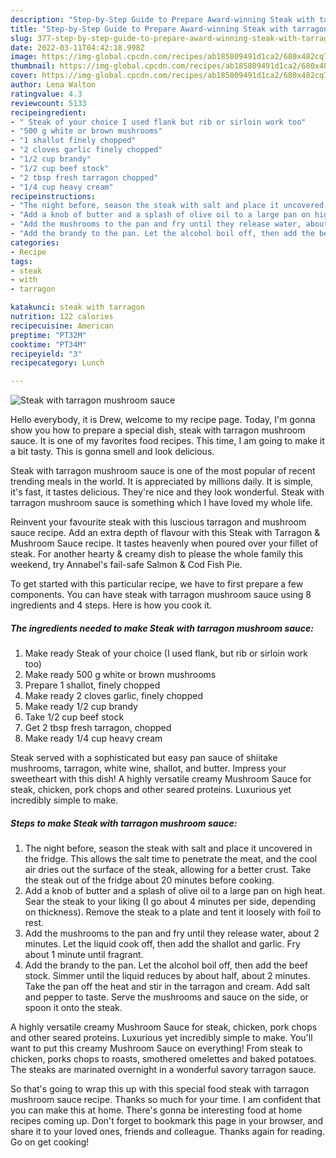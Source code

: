 ```yaml
---
description: "Step-by-Step Guide to Prepare Award-winning Steak with tarragon mushroom sauce"
title: "Step-by-Step Guide to Prepare Award-winning Steak with tarragon mushroom sauce"
slug: 377-step-by-step-guide-to-prepare-award-winning-steak-with-tarragon-mushroom-sauce
date: 2022-03-11T04:42:18.998Z
image: https://img-global.cpcdn.com/recipes/ab185809491d1ca2/680x482cq70/steak-with-tarragon-mushroom-sauce-recipe-main-photo.jpg
thumbnail: https://img-global.cpcdn.com/recipes/ab185809491d1ca2/680x482cq70/steak-with-tarragon-mushroom-sauce-recipe-main-photo.jpg
cover: https://img-global.cpcdn.com/recipes/ab185809491d1ca2/680x482cq70/steak-with-tarragon-mushroom-sauce-recipe-main-photo.jpg
author: Lena Walton
ratingvalue: 4.3
reviewcount: 5133
recipeingredient:
- " Steak of your choice I used flank but rib or sirloin work too"
- "500 g white or brown mushrooms"
- "1 shallot finely chopped"
- "2 cloves garlic finely chopped"
- "1/2 cup brandy"
- "1/2 cup beef stock"
- "2 tbsp fresh tarragon chopped"
- "1/4 cup heavy cream"
recipeinstructions:
- "The night before, season the steak with salt and place it uncovered in the fridge. This allows the salt time to penetrate the meat, and the cool air dries out the surface of the steak, allowing for a better crust. Take the steak out of the fridge about 20 minutes before cooking."
- "Add a knob of butter and a splash of olive oil to a large pan on high heat. Sear the steak to your liking (I go about 4 minutes per side, depending on thickness). Remove the steak to a plate and tent it loosely with foil to rest."
- "Add the mushrooms to the pan and fry until they release water, about 2 minutes. Let the liquid cook off, then add the shallot and garlic. Fry about 1 minute until fragrant."
- "Add the brandy to the pan. Let the alcohol boil off, then add the beef stock. Simmer until the liquid reduces by about half, about 2 minutes. Take the pan off the heat and stir in the tarragon and cream. Add salt and pepper to taste. Serve the mushrooms and sauce on the side, or spoon it onto the steak."
categories:
- Recipe
tags:
- steak
- with
- tarragon

katakunci: steak with tarragon 
nutrition: 122 calories
recipecuisine: American
preptime: "PT32M"
cooktime: "PT34M"
recipeyield: "3"
recipecategory: Lunch

---
```



![Steak with tarragon mushroom sauce](https://img-global.cpcdn.com/recipes/ab185809491d1ca2/680x482cq70/steak-with-tarragon-mushroom-sauce-recipe-main-photo.jpg)

Hello everybody, it is Drew, welcome to my recipe page. Today, I'm gonna show you how to prepare a special dish, steak with tarragon mushroom sauce. It is one of my favorites food recipes. This time, I am going to make it a bit tasty. This is gonna smell and look delicious.

Steak with tarragon mushroom sauce is one of the most popular of recent trending meals in the world. It is appreciated by millions daily. It is simple, it's fast, it tastes delicious. They're nice and they look wonderful. Steak with tarragon mushroom sauce is something which I have loved my whole life.

Reinvent your favourite steak with this luscious tarragon and mushroom sauce recipe. Add an extra depth of flavour with this Steak with Tarragon &amp; Mushroom Sauce recipe. It tastes heavenly when poured over your fillet of steak. For another hearty &amp; creamy dish to please the whole family this weekend, try Annabel&#39;s fail-safe Salmon &amp; Cod Fish Pie.


To get started with this particular recipe, we have to first prepare a few components. You can have steak with tarragon mushroom sauce using 8 ingredients and 4 steps. Here is how you cook it.

<!--inarticleads1-->

##### The ingredients needed to make Steak with tarragon mushroom sauce:

1. Make ready  Steak of your choice (I used flank, but rib or sirloin work too)
1. Make ready 500 g white or brown mushrooms
1. Prepare 1 shallot, finely chopped
1. Make ready 2 cloves garlic, finely chopped
1. Make ready 1/2 cup brandy
1. Take 1/2 cup beef stock
1. Get 2 tbsp fresh tarragon, chopped
1. Make ready 1/4 cup heavy cream


Steak served with a sophisticated but easy pan sauce of shiitake mushrooms, tarragon, white wine, shallot, and butter. Impress your sweetheart with this dish! A highly versatile creamy Mushroom Sauce for steak, chicken, pork chops and other seared proteins. Luxurious yet incredibly simple to make. 

<!--inarticleads2-->

##### Steps to make Steak with tarragon mushroom sauce:

1. The night before, season the steak with salt and place it uncovered in the fridge. This allows the salt time to penetrate the meat, and the cool air dries out the surface of the steak, allowing for a better crust. Take the steak out of the fridge about 20 minutes before cooking.
1. Add a knob of butter and a splash of olive oil to a large pan on high heat. Sear the steak to your liking (I go about 4 minutes per side, depending on thickness). Remove the steak to a plate and tent it loosely with foil to rest.
1. Add the mushrooms to the pan and fry until they release water, about 2 minutes. Let the liquid cook off, then add the shallot and garlic. Fry about 1 minute until fragrant.
1. Add the brandy to the pan. Let the alcohol boil off, then add the beef stock. Simmer until the liquid reduces by about half, about 2 minutes. Take the pan off the heat and stir in the tarragon and cream. Add salt and pepper to taste. Serve the mushrooms and sauce on the side, or spoon it onto the steak.


A highly versatile creamy Mushroom Sauce for steak, chicken, pork chops and other seared proteins. Luxurious yet incredibly simple to make. You&#39;ll want to put this creamy Mushroom Sauce on everything! From steak to chicken, porks chops to roasts, smothered omelettes and baked potatoes. The steaks are marinated overnight in a wonderful savory tarragon sauce. 

So that's going to wrap this up with this special food steak with tarragon mushroom sauce recipe. Thanks so much for your time. I am confident that you can make this at home. There's gonna be interesting food at home recipes coming up. Don't forget to bookmark this page in your browser, and share it to your loved ones, friends and colleague. Thanks again for reading. Go on get cooking!
